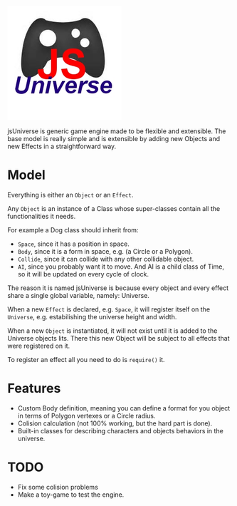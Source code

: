 
![jsUniverse](icon.jpg)

jsUniverse is generic game engine made to be flexible and extensible.
The base model is really simple and is extensible by adding new Objects and new Effects in a straightforward way.

# Model

Everything is either an `Object` or an `Effect`.

Any `Object` is an instance of a Class whose super-classes contain all the functionalities it needs.

For example a Dog class should inherit from:

- `Space`, since it has a position in space.
- `Body`, since it is a form in space, e.g. (a Circle or a Polygon).
- `Collide`, since it can collide with any other collidable object.
- `AI`, since you probably want it to move. And AI is a child class of Time, so it will be updated on every cycle of clock.

The reason it is named jsUniverse is because every object and every effect share a single global variable, namely: Universe.

When a new `Effect` is declared, e.g. `Space`, it will register itself on the `Universe`, e.g. estabilishing the universe height and width.

When a new `Object` is instantiated, it will not exist until it is added to the Universe objects lits.
There this new Object will be subject to all effects that were registered on it.

To register an effect all you need to do is `require()` it.

# Features

- Custom Body definition, meaning you can define a format for you object in terms of Polygon vertexes or a Circle radius.
- Colision calculation (not 100% working, but the hard part is done).
- Built-in classes for describing characters and objects behaviors in the universe.

# TODO

- Fix some colision problems
- Make a toy-game to test the engine.
